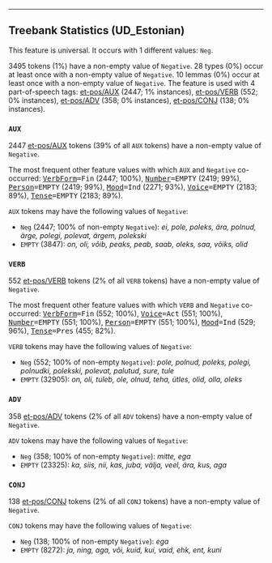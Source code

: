 

--------------------------------------------------------------------------------

## Treebank Statistics (UD_Estonian)

This feature is universal.
It occurs with 1 different values: `Neg`.

3495 tokens (1%) have a non-empty value of `Negative`.
28 types (0%) occur at least once with a non-empty value of `Negative`.
10 lemmas (0%) occur at least once with a non-empty value of `Negative`.
The feature is used with 4 part-of-speech tags: [et-pos/AUX]() (2447; 1% instances), [et-pos/VERB]() (552; 0% instances), [et-pos/ADV]() (358; 0% instances), [et-pos/CONJ]() (138; 0% instances).

### `AUX`

2447 [et-pos/AUX]() tokens (39% of all `AUX` tokens) have a non-empty value of `Negative`.

The most frequent other feature values with which `AUX` and `Negative` co-occurred: <tt><a href="VerbForm.html">VerbForm</a>=Fin</tt> (2447; 100%), <tt><a href="Number.html">Number</a>=EMPTY</tt> (2419; 99%), <tt><a href="Person.html">Person</a>=EMPTY</tt> (2419; 99%), <tt><a href="Mood.html">Mood</a>=Ind</tt> (2271; 93%), <tt><a href="Voice.html">Voice</a>=EMPTY</tt> (2183; 89%), <tt><a href="Tense.html">Tense</a>=EMPTY</tt> (2183; 89%).

`AUX` tokens may have the following values of `Negative`:

* `Neg` (2447; 100% of non-empty `Negative`): <em>ei, pole, poleks, ära, polnud, ärge, polegi, polevat, ärgem, polekski</em>
* `EMPTY` (3847): <em>on, oli, võib, peaks, peab, saab, oleks, saa, võiks, olid</em>

### `VERB`

552 [et-pos/VERB]() tokens (2% of all `VERB` tokens) have a non-empty value of `Negative`.

The most frequent other feature values with which `VERB` and `Negative` co-occurred: <tt><a href="VerbForm.html">VerbForm</a>=Fin</tt> (552; 100%), <tt><a href="Voice.html">Voice</a>=Act</tt> (551; 100%), <tt><a href="Number.html">Number</a>=EMPTY</tt> (551; 100%), <tt><a href="Person.html">Person</a>=EMPTY</tt> (551; 100%), <tt><a href="Mood.html">Mood</a>=Ind</tt> (529; 96%), <tt><a href="Tense.html">Tense</a>=Pres</tt> (455; 82%).

`VERB` tokens may have the following values of `Negative`:

* `Neg` (552; 100% of non-empty `Negative`): <em>pole, polnud, poleks, polegi, polnudki, polekski, polevat, palutud, sure, tule</em>
* `EMPTY` (32905): <em>on, oli, tuleb, ole, olnud, teha, ütles, olid, olla, oleks</em>

### `ADV`

358 [et-pos/ADV]() tokens (2% of all `ADV` tokens) have a non-empty value of `Negative`.

`ADV` tokens may have the following values of `Negative`:

* `Neg` (358; 100% of non-empty `Negative`): <em>mitte, ega</em>
* `EMPTY` (23325): <em>ka, siis, nii, kas, juba, välja, veel, ära, kus, aga</em>

### `CONJ`

138 [et-pos/CONJ]() tokens (2% of all `CONJ` tokens) have a non-empty value of `Negative`.

`CONJ` tokens may have the following values of `Negative`:

* `Neg` (138; 100% of non-empty `Negative`): <em>ega</em>
* `EMPTY` (8272): <em>ja, ning, aga, või, kuid, kui, vaid, ehk, ent, kuni</em>

